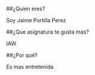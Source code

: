 ##¿Quien eres?

Soy Jaime Portilla Perez

##¿Que asignatura te gusta más?

IAW

##¿Por qué?

Es mas entretenida
